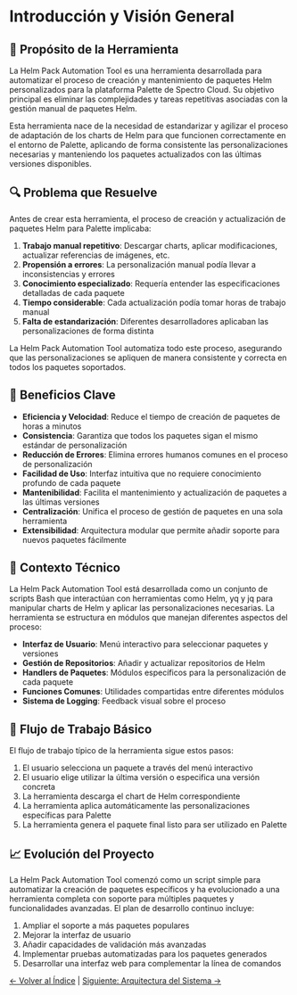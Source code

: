 # Introducción y Visión General

## 🌟 Propósito de la Herramienta

La Helm Pack Automation Tool es una herramienta desarrollada para automatizar el proceso de creación y mantenimiento de paquetes Helm personalizados para la plataforma Palette de Spectro Cloud. Su objetivo principal es eliminar las complejidades y tareas repetitivas asociadas con la gestión manual de paquetes Helm.

Esta herramienta nace de la necesidad de estandarizar y agilizar el proceso de adaptación de los charts de Helm para que funcionen correctamente en el entorno de Palette, aplicando de forma consistente las personalizaciones necesarias y manteniendo los paquetes actualizados con las últimas versiones disponibles.

## 🔍 Problema que Resuelve

Antes de crear esta herramienta, el proceso de creación y actualización de paquetes Helm para Palette implicaba:

1. **Trabajo manual repetitivo**: Descargar charts, aplicar modificaciones, actualizar referencias de imágenes, etc.
2. **Propensión a errores**: La personalización manual podía llevar a inconsistencias y errores
3. **Conocimiento especializado**: Requería entender las especificaciones detalladas de cada paquete
4. **Tiempo considerable**: Cada actualización podía tomar horas de trabajo manual
5. **Falta de estandarización**: Diferentes desarrolladores aplicaban las personalizaciones de forma distinta

La Helm Pack Automation Tool automatiza todo este proceso, asegurando que las personalizaciones se apliquen de manera consistente y correcta en todos los paquetes soportados.

## 💪 Beneficios Clave

- **Eficiencia y Velocidad**: Reduce el tiempo de creación de paquetes de horas a minutos
- **Consistencia**: Garantiza que todos los paquetes sigan el mismo estándar de personalización
- **Reducción de Errores**: Elimina errores humanos comunes en el proceso de personalización
- **Facilidad de Uso**: Interfaz intuitiva que no requiere conocimiento profundo de cada paquete
- **Mantenibilidad**: Facilita el mantenimiento y actualización de paquetes a las últimas versiones
- **Centralización**: Unifica el proceso de gestión de paquetes en una sola herramienta
- **Extensibilidad**: Arquitectura modular que permite añadir soporte para nuevos paquetes fácilmente

## 🧩 Contexto Técnico

La Helm Pack Automation Tool está desarrollada como un conjunto de scripts Bash que interactúan con herramientas como Helm, yq y jq para manipular charts de Helm y aplicar las personalizaciones necesarias. La herramienta se estructura en módulos que manejan diferentes aspectos del proceso:

- **Interfaz de Usuario**: Menú interactivo para seleccionar paquetes y versiones
- **Gestión de Repositorios**: Añadir y actualizar repositorios de Helm
- **Handlers de Paquetes**: Módulos específicos para la personalización de cada paquete
- **Funciones Comunes**: Utilidades compartidas entre diferentes módulos
- **Sistema de Logging**: Feedback visual sobre el proceso

## 🔄 Flujo de Trabajo Básico

El flujo de trabajo típico de la herramienta sigue estos pasos:

1. El usuario selecciona un paquete a través del menú interactivo
2. El usuario elige utilizar la última versión o especifica una versión concreta
3. La herramienta descarga el chart de Helm correspondiente
4. La herramienta aplica automáticamente las personalizaciones específicas para Palette
5. La herramienta genera el paquete final listo para ser utilizado en Palette

## 📈 Evolución del Proyecto

La Helm Pack Automation Tool comenzó como un script simple para automatizar la creación de paquetes específicos y ha evolucionado a una herramienta completa con soporte para múltiples paquetes y funcionalidades avanzadas. El plan de desarrollo continuo incluye:

1. Ampliar el soporte a más paquetes populares
2. Mejorar la interfaz de usuario
3. Añadir capacidades de validación más avanzadas
4. Implementar pruebas automatizadas para los paquetes generados
5. Desarrollar una interfaz web para complementar la línea de comandos

[← Volver al Índice](../README.md) | [Siguiente: Arquitectura del Sistema →](architecture.md)
